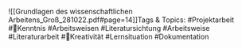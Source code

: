 
![[Grundlagen des wissenschaftlichen Arbeitens_Groß_281022.pdf#page=14]]Tags & Topics:
   #Projektarbeit
   #Kenntnis
   #Arbeitsweisen
   #Literatursichtung
   #Arbeitsweise
   #Literaturarbeit
   #Kreativität
   #Lernsituation
   #Dokumentation